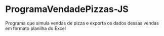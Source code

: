 # ProgramaVendadePizzas-JS
Programa que simula vendas de pizza e exporta os dados dessas vendas em formato planilha do Excel
